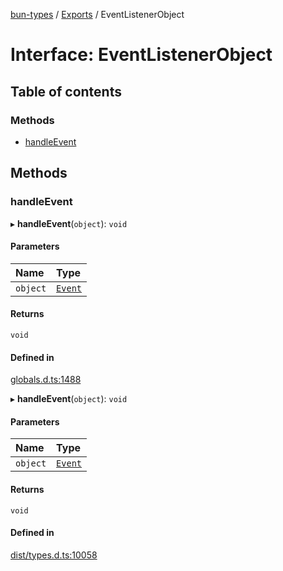 [bun-types](https://github.com/oven-sh/bun-types/blob/master/api-docs/README.md) / [Exports](https://github.com/oven-sh/bun-types/blob/master/api-docs/modules.md) / EventListenerObject

# Interface: EventListenerObject

## Table of contents

### Methods

- [handleEvent](https://github.com/oven-sh/bun-types/blob/master/api-docs/interfaces/EventListenerObject.md#handleevent)

## Methods

### handleEvent

▸ **handleEvent**(`object`): `void`

#### Parameters

| Name | Type |
| :------ | :------ |
| `object` | [`Event`](https://github.com/oven-sh/bun-types/blob/master/api-docs/modules.md#event) |

#### Returns

`void`

#### Defined in

[globals.d.ts:1488](https://github.com/valgaze/bun-types/blob/6f8dbf8/globals.d.ts#L1488)

▸ **handleEvent**(`object`): `void`

#### Parameters

| Name | Type |
| :------ | :------ |
| `object` | [`Event`](https://github.com/oven-sh/bun-types/blob/master/api-docs/modules.md#event) |

#### Returns

`void`

#### Defined in

[dist/types.d.ts:10058](https://github.com/valgaze/bun-types/blob/6f8dbf8/dist/types.d.ts#L10058)
